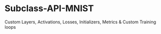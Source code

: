# Subclass-API-MNIST
Custom Layers, Activations, Losses, Initializers, Metrics &amp; Custom Training loops
